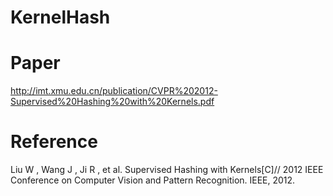 KernelHash
==========
# Paper
http://imt.xmu.edu.cn/publication/CVPR%202012-Supervised%20Hashing%20with%20Kernels.pdf

# Reference
Liu W , Wang J , Ji R , et al. Supervised Hashing with Kernels[C]// 2012 IEEE Conference on Computer Vision and Pattern Recognition. IEEE, 2012.
